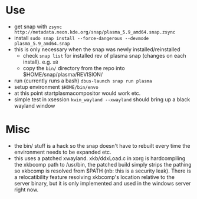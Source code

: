 # Use

- get snap with `zsync http://metadata.neon.kde.org/snap/plasma_5.9_amd64.snap.zsync`
- install `sudo snap install --force-dangerous --devmode plasma_5.9_amd64.snap`
- this is only necessary when the snap was newly installed/reinstalled
  - check `snap list` for installed rev of plasma snap (changes on each install). e.g. `x8`
  - copy the `bin/` directory from the repo into $HOME/snap/plasma/REVISION/
- run (currently runs a bash) `dbus-launch snap run plasma`
- setup environment `$HOME/bin/envo`
- at this point startplasmacompositor would work etc.
- simple test in xsession `kwin_wayland --xwayland` should bring up a black wayland window

# Misc

- the bin/ stuff is a hack so the snap doesn't have to rebuilt every time the environment needs to be expanded etc.
- this uses a patched xwayland. xkb/ddxLoad.c in xorg is hardcompiling the xkbcomp path to /usr/bin, the patched build simply strips the pathing so xkbcomp is resolved from $PATH (nb: this is a security leak). There is a relocatibility feature resolving xkbcomp's location relative to the server binary, but it is only implemented and used in the windows server right now.
